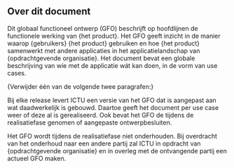 ## Over dit document

Dit globaal functioneel ontwerp (GFO) beschrijft op hoofdlijnen de functionele werking van {het product}. Het GFO geeft inzicht in de manier waarop {gebruikers} {het product} gebruiken en hoe {het product} samenwerkt met andere applicaties in het applicatielandschap van {opdrachtgevende organisatie}. Het document bevat een globale beschrijving van wíe met de applicatie wát kan doen, in de vorm van use cases.

{Verwijder één van de volgende twee paragrafen:}

Bij elke release levert ICTU een versie van het GFO dat is aangepast aan wat daadwerkelijk is gebouwd. Daartoe geeft het document per use case weer of deze al is gerealiseerd. Ook bevat het GFO de tijdens de realisatiefase genomen of aangepaste ontwerpbesluiten.

Het GFO wordt tijdens de realisatiefase niet onderhouden. Bij overdracht van het onderhoud naar een andere partij zal ICTU in opdracht van {opdrachtgevende organisatie} en in overleg met de ontvangende partij een actueel GFO maken.
